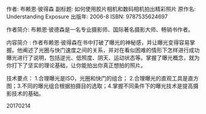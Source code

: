 作者: 布赖恩·彼得森
副标题: 如何使用胶片相机和数码相机拍出精彩照片
原作名: Understanding Exposure
出版年: 2006-8
ISBN: 9787535624697

作者简介:
布赖恩·彼德森是一名专业摄影师、国际著名摄影大师、畅销书作者。

内容简介 :
作者布赖恩·彼得森在书中打破了曝光的神秘感，并让曝光变得容易掌握。他阐述了光圈与快门速度之间的关系，并对在看似困难的情形下怎样进行成功曝光进行了说明，包括逆光、低照度、阴天、运动状态等。掌握了曝光概念，就为你打下了坚实的理论基础，让你能拍出你真正想拍的照片。

技术要点：
1.合理曝光是ISO，光圈和快门的组合；
2.合理曝光的直观工具是直方图；3.不同的曝光组合根据拍摄目的选取；4.掌握不同条件下的曝光技术是提高摄影技术的基础。

20170214
